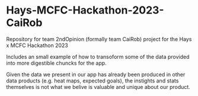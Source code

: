 # Hays-MCFC-Hackathon-2023-CaiRob
Repository for team 2ndOpinion (formally team CaiRob) project for the Hays x MCFC Hackathon 2023

Includes an small example of how to transoform some of the data provided into more digestible chuncks for the app. 

Given the data we present in our app has already been produced in other data products (e.g. heat maps, expected goals), the instights and stats themselves is not what we belive is valuable and unique about our product.
